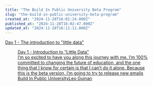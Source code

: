```yaml
---
title: "The Build In Public University Beta Program"
slug: "the-build-in-public-university-beta-program"
created_at: "2024-11-28T16:01:24.000Z"
published_at: "2024-11-28T16:02:47.000Z"
updated_at: "2024-11-28T16:11:11.000Z"
---
```


<p><a href="__GHOST_URL__/day-1-2/" rel="noreferrer">Day 1 - The introduction to "little data"</a></p><figure class="kg-card kg-bookmark-card"><a class="kg-bookmark-container" href="__GHOST_URL__/day-1-2/"><div class="kg-bookmark-content"><div class="kg-bookmark-title">Day 1 - Introduction to “Little Data”</div><div class="kg-bookmark-description">I’m so excited to have you along this journey with me. I’m 100% committed to changing the future of education, and the one thing that I know for certain is that I can’t do it alone. Because this is the beta version, I’m going to try to release new emails</div><div class="kg-bookmark-metadata"><img class="kg-bookmark-icon" src="__GHOST_URL__/content/images/icon/favicon-4.ico" alt=""><span class="kg-bookmark-author">Build In Public University</span><span class="kg-bookmark-publisher">Leo Guinan</span></div></div><div class="kg-bookmark-thumbnail"><img src="__GHOST_URL__/content/images/thumbnail/leo.guinan_futuristic_university_building_made_up_of_memories_a_824f9c60-6743-4596-a867-56872342980f-3.png" alt="" onerror="this.style.display = 'none'"></div></a></figure>